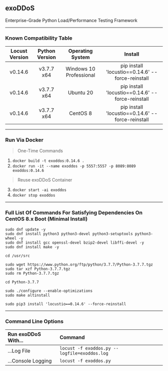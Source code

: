 ## exoDDoS
Enterprise-Grade Python Load/Performance Testing Framework

***

### Known Compatibility Table

| Locust Version | Python Version | Operating System        | Install                                          |
|:--------------:|:--------------:|:-----------------------:|:------------------------------------------------:|
| v0.14.6        | v3.7.7 x64     | Windows 10 Professional | pip install 'locustio==0.14.6' --force-reinstall |
| v0.14.6        | v3.7.7 x64     | Ubuntu 20               | pip install 'locustio==0.14.6' --force-reinstall |
| v0.14.6        | v3.7.7 x64     | CentOS 8                | pip install 'locustio==0.14.6' --force-reinstall |

***

### Run Via Docker

> One-Time Commands

1. `docker build -t exoddos:0.14.6 .`
2. `docker run -it --name exoddos -p 5557:5557 -p 8089:8089 exoddos:0.14.6`

> Reuse exoDDoS Container

3. `docker start -ai exoddos`
4. `docker stop exoddos`

***

### Full List Of Commands For Satisfying Dependencies On CentOS 8.x Boot (Minimal Install)

```
sudo dnf update -y
sudo dnf install python3 python3-devel python3-setuptools python3-wheel -y
sudo dnf install gcc openssl-devel bzip2-devel libffi-devel -y
sudo dnf install make -y

cd /usr/src

sudo wget https://www.python.org/ftp/python/3.7.7/Python-3.7.7.tgz
sudo tar xzf Python-3.7.7.tgz
sudo rm Python-3.7.7.tgz

cd Python-3.7.7

sudo ./configure --enable-optimizations
sudo make altinstall

sudo pip3 install 'locustio==0.14.6' --force-reinstall
```

***

### Command Line Options

| Run exoDDoS With... | Command                                         |
|:------------------- |:----------------------------------------------- |
| ...Log File         | `locust -f exoddos.py --logfile=exoddos.log`    |
| ...Console Logging  | `locust -f exoddos.py`                          |
